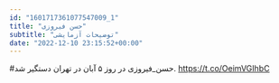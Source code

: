 ```yaml
---
id: "1601717361077547009_1"
title: "حسن فیروزی"
subtitle: "توضیحات آزمایشی"
date: "2022-12-10 23:15:52+00:00"
---
```

#حسن_فیروزی در روز ۵ آبان در تهران دستگیر شد. https://t.co/OeimVGIhbC
